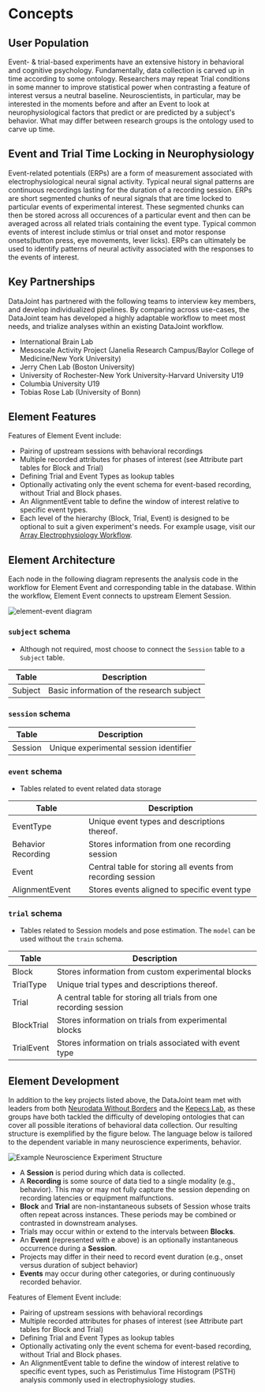 # Concepts
## User Population

Event- & trial-based experiments have an extensive history in behavioral and cognitive psychology. Fundamentally, data collection is carved up in time according to some ontology. Researchers may repeat Trial conditions in some manner to improve statistical power when contrasting a feature of interest versus a neutral baseline. Neuroscientists, in particular, may be interested in the moments before and after an Event to look at neurophysiological factors that predict or are predicted by a subject's behavior. What may differ between research groups is the ontology used to carve up time.

## Event and Trial Time Locking in Neurophysiology

Event-related potentials (ERPs) are a form of measurement associated with electrophysiological neural signal activity. Typical neural signal patterns are continuous recordings lasting for the duration of a recording session. ERPs are short segmented chunks of neural signals that are time locked to particular events of experimental interest. These segmented chunks can then be stored across all occurences of a particular event and then can be averaged across all related trials containing the event type. Typical common events of interest include stimlus or trial onset and motor response onsets(button press, eye movements, lever licks). ERPs can ultimately be used to identify patterns of neural activity associated with the responses to the events of interest. 


## Key Partnerships

DataJoint has partnered with the following teams to interview key members, and develop individualized pipelines. By comparing across use-cases, the DataJoint team has developed a highly adaptable workflow to meet most needs, and trialize analyses within an existing DataJoint workflow.

* International Brain Lab
* Mesoscale Activity Project (Janelia Research Campus/Baylor College of Medicine/New York University)
* Jerry Chen Lab (Boston University)
* University of Rochester-New York University-Harvard University U19
* Columbia University U19
* Tobias Rose Lab (University of Bonn)

## Element Features
Features of Element Event include:
* Pairing of upstream sessions with behavioral recordings
* Multiple recorded attributes for phases of interest (see Attribute part tables for Block and Trial)
* Defining Trial and Event Types as lookup tables
* Optionally activating only the event schema for event-based recording, without Trial and Block phases.
* An AlignmentEvent table to define the window of interest relative to specific event types.
* Each level of the hierarchy (Block, Trial, Event) is designed to be optional to suit a given experiment's needs. For example usage, visit our [Array Electrophysiology Workflow](https://github.com/datajoint/workflow-array-ephys/).

## Element Architecture

Each node in the following diagram represents the analysis code in the workflow for Element Event and corresponding table in the database.  Within the workflow, Element Event connects to upstream Element Session.

![element-event diagram](https://raw.githubusercontent.com/datajoint/element-event/main/images/trial_event_diagram.svg)

### `subject` schema
- Although not required, most choose to connect the `Session` table to a `Subject` table.

| Table | Description |
| --- | --- |
| Subject | Basic information of the research subject |

### `session` schema

| Table | Description |
| --- | --- |
| Session | Unique experimental session identifier |

### `event` schema
- Tables related to event related data storage

| Table | Description |
| --- | --- |
| EventType | Unique event types and descriptions thereof. |
| Behavior Recording | Stores information from one recording session |
| Event | Central table for storing all events from recording session |
| AlignmentEvent | Stores events aligned to specific event type |

### `trial` schema
- Tables related to Session models and pose estimation. The `model` can be used without the `train` schema.

| Table | Description |
| --- | --- |
| Block | Stores information from custom experimental blocks |
| TrialType | Unique trial types and descriptions thereof. |
| Trial | A central table for storing all trials from one recording session|
| BlockTrial | Stores information on trials from experimental blocks |
| TrialEvent | Stores information on trials associated with event type |


## Element Development

In addition to the key projects listed above, the DataJoint team met with leaders from both [Neurodata Without Borders](https://www.nwb.org/) and the [Kepecs Lab](https://sites.wustl.edu/kepecslab/), as these groups have both tackled the difficulty of developing ontologies that can cover all possible iterations of behavioral data collection. Our resulting structure is exemplified by the figure below. The language below is tailored to the dependent variable in many neuroscience experiments, behavior.

![Example Neuroscience Experiment Structure](event_experiment_structure.jpg)

* A **Session** is period during which data is collected.
* A **Recording** is some source of data tied to a single modality (e.g., behavior). This may or may not fully capture the session depending on recording latencies or equipment malfunctions.
* **Block** and **Trial** are non-instantaneous subsets of Session whose traits often repeat across instances. These periods may be combined or contrasted in downstream analyses.
* Trials may occur within or extend to the intervals between **Blocks**.
* An **Event** (represented with e above) is an optionally instantaneous occurrence during a **Session**.
* Projects may differ in their need to record event duration (e.g., onset versus duration of subject behavior)
* **Events** may occur during other categories, or during continuously recorded behavior.

Features of Element Event include:

* Pairing of upstream sessions with behavioral recordings
* Multiple recorded attributes for phases of interest (see Attribute part tables for Block and Trial)
* Defining Trial and Event Types as lookup tables
* Optionally activating only the event schema for event-based recording, without Trial and Block phases.
* An AlignmentEvent table to define the window of interest relative to specific event types, such as Peristimulus Time Histogram (PSTH) analysis commonly used in electrophysiology studies.



